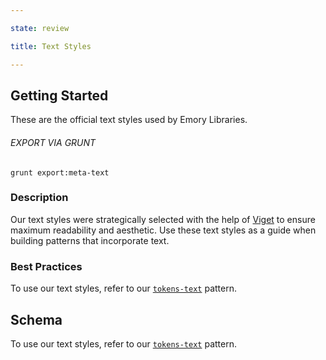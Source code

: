 ```yaml
---

state: review

title: Text Styles

---
```


## Getting Started

These are the official text styles used by Emory Libraries.

###### EXPORT VIA GRUNT

```
grunt export:meta-text
```


### Description

Our text styles were strategically selected with the help of [Viget](https://www.viget.com/) to ensure maximum readability and aesthetic. Use these text styles as a guide when building patterns that incorporate text.


### Best Practices

To use our text styles, refer to our [`tokens-text`](/patterns/10-tokens-10-globals-text/10-tokens-10-globals-text.html) pattern.


## Schema

To use our text styles, refer to our [`tokens-text`](/patterns/10-tokens-10-globals-text/10-tokens-10-globals-text.html) pattern.
